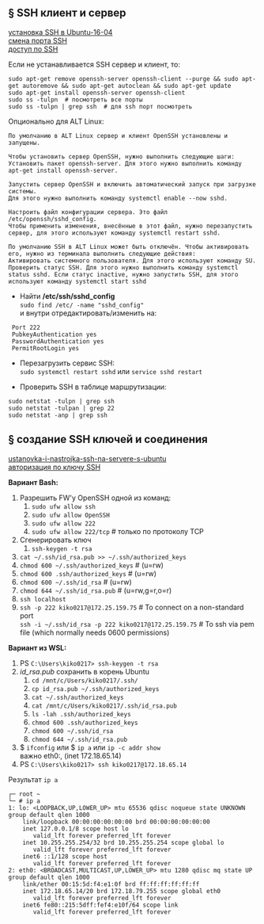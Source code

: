 ## § SSH клиент и сервер
[установка SSH в Ubuntu-16-04](https://losst.pro/ustanovka-ssh-ubuntu-16-04)
<br/> [смена порта SSH](https://losst.pro/smena-porta-ssh)
<br/> [доступ по SSH](https://www.altlinux.org/Доступ_по_SSH)

Если не устанавливается SSH сервер и клиент, то:
```
sudo apt-get remove openssh-server openssh-client --purge && sudo apt-get autoremove && sudo apt-get autoclean && sudo apt-get update
sudo apt-get install openssh-server openssh-client
sudo ss -tulpn  # посмотреть все порты
sudo ss -tulpn | grep ssh  # для ssh порт посмотреть
```

Опционально для ALT Linux:
```
По умолчанию в ALT Linux сервер и клиент OpenSSH установлены и запущены.

Чтобы установить сервер OpenSSH, нужно выполнить следующие шаги:
Установить пакет openssh-server. Для этого нужно выполнить команду apt-get install openssh-server.

Запустить сервер OpenSSH и включить автоматический запуск при загрузке системы.
Для этого нужно выполнить команду systemctl enable --now sshd.

Настроить файл конфигурации сервера. Это файл /etc/openssh/sshd_config.
Чтобы применить изменения, внесённые в этот файл, нужно перезапустить сервер, для этого используют команду systemctl restart sshd.

По умолчанию SSH в ALT Linux может быть отключён. Чтобы активировать его, нужно из терминала выполнить следующие действия:
Активировать системного пользователя. Для этого используют команду SU.
Проверить статус SSH. Для этого нужно выполнить команду systemctl status sshd. Если статус inactive, нужно запустить SSH, для этого используют команду systemctl start sshd
```

- Найти **/etc/ssh/sshd_config**
<br/> `sudo find /etc/ -name "sshd_config"`
<br/>  и внутри отредактировать/изменить на:
```console
 Port 222
 PubkeyAuthentication yes
 PasswordAuthentication yes
 PermitRootLogin yes
```
- Перезагрузить сервис SSH:
<br/> `sudo systemctl restart sshd` или `service sshd restart`

- Проверить SSH в таблице маршрутизации:
```console
sudo netstat -tulpn | grep ssh
sudo netstat -tulpan | grep 22
sudo netstat -anp | grep ssh
```


## § создание SSH ключей и соединения
[ustanovka-i-nastrojka-ssh-na-servere-s-ubuntu](https://help.sweb.ru/ustanovka-i-nastrojka-ssh-na-servere-s-ubuntu_1376.html)
<br/> [авторизация по ключу SSH](https://losst.pro/avtorizatsiya-po-klyuchu-ssh)

**Вариант Bash:**
1) Разрешить FW'у OpenSSH одной из команд:
	1. `sudo ufw allow ssh`
	2. `sudo ufw allow OpenSSH`
	3. `sudo ufw allow 222`
	4. `sudo ufw allow 222/tcp`  # только по протоколу TCP
2) Сгенерировать ключ
   1. `ssh-keygen -t rsa`
4) `cat ~/.ssh/id_rsa.pub >> ~/.ssh/authorized_keys`
5) `chmod 600 ~/.ssh/authorized_keys`  # (u=rw)
6) `chmod 600 .ssh/authorized_keys`  # (u=rw)
7) `chmod 600 ~/.ssh/id_rsa`  # (u=rw)
8) `chmod 644 ~/.ssh/id_rsa.pub`  # (u=rw,g=r,o=r)
9) `ssh localhost`
10) `ssh -p 222 kiko0217@172.25.159.75`  # To connect on a non-standard port
<br/>	`ssh -i ~/.ssh/id_rsa -p 222 kiko0217@172.25.159.75`  # To ssh via pem file (which normally needs 0600 permissions)

**Вариант из WSL:**
1) PS `C:\Users\kiko0217> ssh-keygen -t rsa`
2) *id_rsa.pub* сохранить в корень Ubuntu
	1. `cd /mnt/c/Users/kiko0217/.ssh/`
	2. `cp id_rsa.pub ~/.ssh/authorized_keys`
	3. `cat ~/.ssh/authorized_keys`
	4. `cat /mnt/c/Users/kiko0217/.ssh/id_rsa.pub`
	5. `ls -lah .ssh/authorized_keys`
	6. `chmod 600 .ssh/authorized_keys`
	7. `chmod 600 ~/.ssh/id_rsa`
	8. `chmod 644 ~/.ssh/id_rsa.pub`
3) $ `ifconfig`  или $ `ip a` или `ip -c addr show`
<br/>	важно eth0:, (inet 172.18.65.14)
4) PS `C:\Users\kiko0217> ssh kiko0217@172.18.65.14`

Результат `ip a`
```console
┌─ root ~
└─ # ip a
1: lo: <LOOPBACK,UP,LOWER_UP> mtu 65536 qdisc noqueue state UNKNOWN group default qlen 1000
    link/loopback 00:00:00:00:00:00 brd 00:00:00:00:00:00
    inet 127.0.0.1/8 scope host lo
       valid_lft forever preferred_lft forever
    inet 10.255.255.254/32 brd 10.255.255.254 scope global lo
       valid_lft forever preferred_lft forever
    inet6 ::1/128 scope host
       valid_lft forever preferred_lft forever
2: eth0: <BROADCAST,MULTICAST,UP,LOWER_UP> mtu 1280 qdisc mq state UP group default qlen 1000
    link/ether 00:15:5d:f4:e1:0f brd ff:ff:ff:ff:ff:ff
    inet 172.18.65.14/20 brd 172.18.79.255 scope global eth0
       valid_lft forever preferred_lft forever
    inet6 fe80::215:5dff:fef4:e10f/64 scope link
       valid_lft forever preferred_lft forever
```

